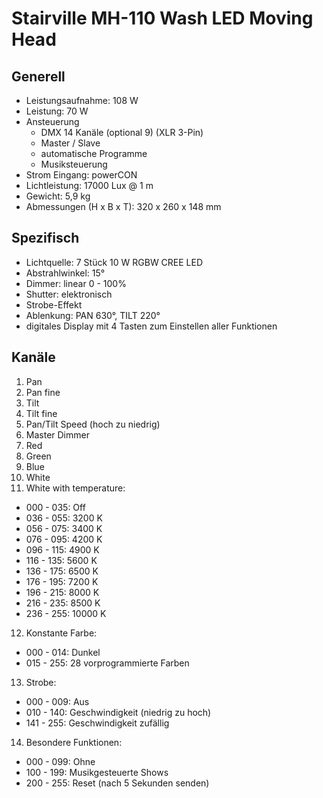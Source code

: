 # Stairville MH-110 Wash LED Moving Head

## Generell

- Leistungsaufnahme: 108 W
- Leistung: 70 W
- Ansteuerung
   - DMX 14 Kanäle (optional 9) (XLR 3-Pin)
   - Master / Slave
   - automatische Programme
   - Musiksteuerung
- Strom Eingang: powerCON
- Lichtleistung: 17000 Lux @ 1 m
- Gewicht: 5,9 kg
- Abmessungen (H x B x T): 320 x 260 x 148 mm

## Spezifisch

- Lichtquelle: 7 Stück 10 W RGBW CREE LED
- Abstrahlwinkel: 15°
- Dimmer: linear 0 - 100%
- Shutter: elektronisch
- Strobe-Effekt
- Ablenkung: PAN 630°, TILT 220°
- digitales Display mit 4 Tasten zum Einstellen aller Funktionen

## Kanäle

1. Pan
2. Pan fine
3. Tilt
4. Tilt fine
5. Pan/Tilt Speed (hoch zu niedrig)
6. Master Dimmer
7. Red
8. Green
9. Blue
10. White
11. White with temperature:
   - 000 - 035: Off
   - 036 - 055: 3200 K
   - 056 - 075: 3400 K
   - 076 - 095: 4200 K
   - 096 - 115: 4900 K
   - 116 - 135: 5600 K
   - 136 - 175: 6500 K
   - 176 - 195: 7200 K
   - 196 - 215: 8000 K
   - 216 - 235: 8500 K
   - 236 - 255: 10000 K
12. Konstante Farbe:
   - 000 - 014: Dunkel
   - 015 - 255: 28 vorprogrammierte Farben
13. Strobe:
   - 000 - 009: Aus
   - 010 - 140: Geschwindigkeit (niedrig zu hoch)
   - 141 - 255: Geschwindigkeit zufällig
14. Besondere Funktionen:
   - 000 - 099: Ohne
   - 100 - 199: Musikgesteuerte Shows
   - 200 - 255: Reset (nach 5 Sekunden senden)